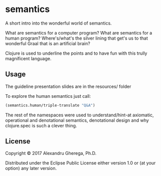 # semantics

A short intro into the wonderful world of semantics.

What are semantics for a computer program? What are semantics for a human program? Where's/what's the silver lining that get's us to that wonderful Graal that is an artificial brain?

Clojure is used to underline the points and to have fun with this trully magnificent language.

## Usage

The guideline presentation slides are in the resources/ folder

To explore the human semantics just call:

```Clojure
(semantics.human/triple-translate "Q&A")
```

The rest of the namespaces were used to understand/hint-at axiomatic, operational and denotational semantics, denotational design and why clojure.spec is such a clever thing.

## License

Copyright © 2017 Alexandru Gherega, Ph.D.

Distributed under the Eclipse Public License either version 1.0 or (at
your option) any later version.
